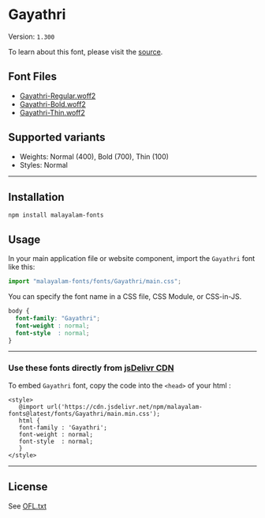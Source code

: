 # Gayathri

Version: `1.300`

To learn about this font, please visit the [source](https://gitlab.com/smc/fonts/Gayathri).

## Font Files

* [Gayathri-Regular.woff2](Gayathri-Regular.woff2)
* [Gayathri-Bold.woff2](Gayathri-Bold.woff2)
* [Gayathri-Thin.woff2](Gayathri-Thin.woff2)

## Supported variants

* Weights: Normal (400), Bold (700), Thin (100)
* Styles: Normal

---

## Installation

```shell
npm install malayalam-fonts
```
## Usage

In your main application file or website component, import the `Gayathri` font like this:

```javascript
import "malayalam-fonts/fonts/Gayathri/main.css";
```
You can specify the font name in a CSS file, CSS Module, or CSS-in-JS.

```css
body {
  font-family: "Gayathri";
  font-weight : normal;
  font-style  : normal;
}
```
---

### Use these fonts directly from [jsDelivr CDN](https://www.jsdelivr.com/package/npm/malayalam-fonts)

To embed `Gayathri` font, copy the code into the `<head>` of your html :

````
<style>
   @import url('https://cdn.jsdelivr.net/npm/malayalam-fonts@latest/fonts/Gayathri/main.min.css');
   html {
   font-family : 'Gayathri';
   font-weight : normal;
   font-style  : normal;
   }
</style>
````
---
## License

See [OFL.txt](OFL.txt)